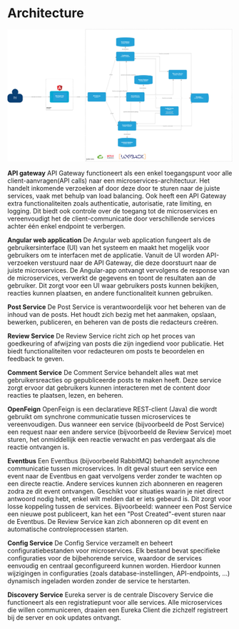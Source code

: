 # Architecture


![Architecture Diagram](architecture/architecture%20diagram%20java.png)

**API gateway**
API Gateway functioneert als een enkel toegangspunt voor alle client-aanvragen(API calls) naar een microservices-architectuur. Het handelt inkomende verzoeken af door deze door te sturen naar de juiste services, vaak met behulp van load balancing. Ook heeft een API Gateway extra functionaliteiten zoals authenticatie, autorisatie, rate limiting, en logging. Dit biedt ook controle over de toegang tot de microservices en vereenvoudigt het de client-communicatie door verschillende services achter één enkel endpoint te verbergen.

**Angular web application**
De Angular web application fungeert als de gebruikersinterface (UI) van het systeem en maakt het mogelijk voor gebruikers om te interfacen met de applicatie. Vanuit de UI worden API-verzoeken verstuurd naar de API Gateway, die deze doorstuurt naar de juiste microservices. De Angular-app ontvangt vervolgens de response van de microservices, verwerkt de gegevens en toont de resultaten aan de gebruiker. Dit zorgt voor een UI waar gebruikers posts kunnen bekijken, reacties kunnen plaatsen, en andere functionaliteit kunnen gebruiken.

**Post Service**
De Post Service is verantwoordelijk voor het beheren van de inhoud van de posts. Het houdt zich bezig met het aanmaken, opslaan, bewerken, publiceren, en beheren van de posts die redacteurs creëren.

**Review Service**
De Review Service richt zich op het proces van goedkeuring of afwijzing van posts die zijn ingediend voor publicatie. Het biedt functionaliteiten voor redacteuren om posts te beoordelen en feedback te geven.

**Comment Service**
De Comment Service behandelt alles wat met gebruikersreacties op gepubliceerde posts te maken heeft. Deze service zorgt ervoor dat gebruikers kunnen interacteren met de content door reacties te plaatsen, lezen, en beheren.

**OpenFeign**
OpenFeign is een declaratieve REST-client (Java) die wordt gebruikt om synchrone communicatie tussen microservices te vereenvoudigen. Dus wanneer een service (bijvoorbeeld de Post Service) een request naar een andere service (bijvoorbeeld de Review Service) moet sturen, het onmiddellijk een reactie verwacht en pas verdergaat als die reactie ontvangen is.

**Eventbus**
Een Eventbus (bijvoorbeeld RabbitMQ) behandelt asynchrone communicatie tussen microservices. In dit geval stuurt een service een event naar de Eventbus en gaat vervolgens verder zonder te wachten op een directe reactie. Andere services kunnen zich abonneren en reageren zodra ze dit event ontvangen. Geschikt voor situaties waarin je niet direct antwoord nodig hebt, enkel wilt melden dat er iets gebeurd is. Dit zorgt voor losse koppeling tussen de services. Bijvoorbeeld: wanneer een Post Service een nieuwe post publiceert, kan het een "Post Created"-event sturen naar de Eventbus. De Review Service kan zich abonneren op dit event en automatische controleprocessen starten.

**Config Service**
De Config Service verzamelt en beheert configuratiebestanden voor microservices. Elk bestand bevat specifieke configuraties voor de bijbehorende service, waardoor de services eenvoudig en centraal geconfigureerd kunnen worden. Hierdoor kunnen wijzigingen in configuraties (zoals database-instellingen, API-endpoints, ...) dynamisch ingeladen worden zonder de service te herstarten.

**Discovery Service**
Eureka server is de centrale Discovery Service die functioneert als een registratiepunt voor alle services. Alle microservices die willen communiceren, draaien een Eureka Client die zichzelf registreert bij de server en ook updates ontvangt.
